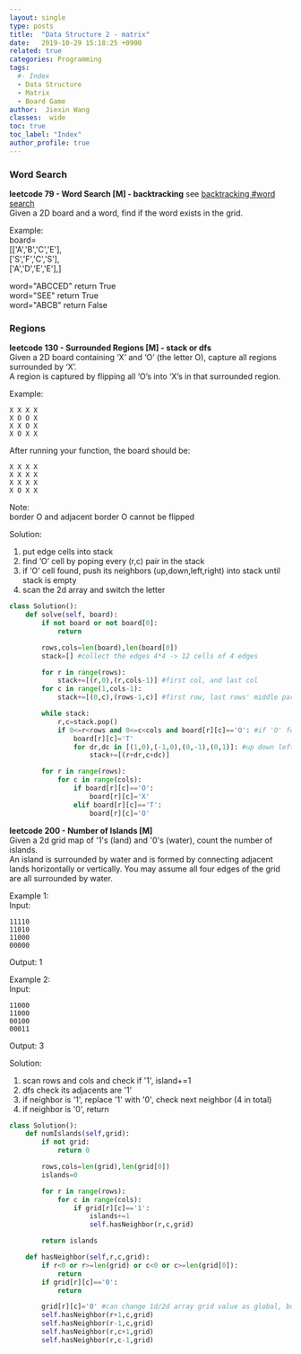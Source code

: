 ```yaml
---
layout: single
type: posts
title:  "Data Structure 2 - matrix"
date:   2019-10-29 15:18:25 +0900
related: true
categories: Programming
tags:
  #- Index
  - Data Structure
  - Matrix
  - Board Game
author:  Jiexin Wang
classes:  wide
toc: true
toc_label: "Index"
author_profile: true
---
```


### Word Search  

**leetcode 79 - Word Search [M] - backtracking** see [backtracking #word search](https://ha5ha6.github.io/judy_blog/programming/2019/11/13/algorithm-backtracking.html#word-search)  
Given a 2D board and a word, find if the word exists in the grid.  

Example:  
board=  
[['A','B','C','E'],  
['S','F','C','S'],  
['A','D','E','E'],]  

word="ABCCED" return True  
word="SEE" return True  
word="ABCB" return False  

### Regions  

**leetcode 130 - Surrounded Regions [M] - stack or dfs**  
Given a 2D board containing ‘X’ and ‘O’ (the letter O), capture all regions surrounded by ‘X’.  
A region is captured by flipping all ‘O’s into ‘X’s in that surrounded region.  

Example:  

    X X X X
    X O O X
    X X O X
    X O X X

After running your function, the board should be:  

    X X X X
    X X X X
    X X X X
    X O X X

Note:  
border O and adjacent border O cannot be flipped  

Solution:  

1. put edge cells into stack  
2. find ‘O’ cell by poping every (r,c) pair in the stack
3. if ‘O’ cell found, push its neighbors (up,down,left,right) into stack until stack is empty
4. scan the 2d array and switch the letter  

```python
class Solution():
    def solve(self, board):
        if not board or not board[0]:
            return

        rows,cols=len(board),len(board[0])
        stack=[] #collect the edges 4*4 -> 12 cells of 4 edges

        for r in range(rows):
            stack+=[(r,0),(r,cols-1)] #first col, and last col
        for c in range(1,cols-1):
            stack+=[(0,c),(rows-1,c)] #first row, last rows' middle part

        while stack:
            r,c=stack.pop()
            if 0<=r<rows and 0<=c<cols and board[r][c]=='O': #if 'O' found, put its neighbour into stack as well
                board[r][c]='T'
                for dr,dc in [(1,0),(-1,0),(0,-1),(0,1)]: #up down left right
                    stack+=[(r+dr,c+dc)]

        for r in range(rows):
            for c in range(cols):
                if board[r][c]=='O':
                    board[r][c]='X'
                elif board[r][c]=='T':
                    board[r][c]='O'              
```

**leetcode 200 - Number of Islands [M]**  
Given a 2d grid map of '1's (land) and '0's (water), count the number of islands.  
An island is surrounded by water and is formed by connecting adjacent lands horizontally or vertically. You may assume all four edges of the grid are all surrounded by water.  

Example 1:  
Input:  

    11110
    11010
    11000
    00000

Output: 1  

Example 2:  
Input:  

    11000
    11000
    00100
    00011

Output: 3

Solution:  
1. scan rows and cols and check if '1', island+=1  
2. dfs check its adjacents are '1'  
3. if neighbor is '1', replace '1' with '0', check next neighbor (4 in total)  
4. if neighbor is '0', return      

```python
class Solution():
    def numIslands(self,grid):
        if not grid:
            return 0

        rows,cols=len(grid),len(grid[0])
        islands=0

        for r in range(rows):
            for c in range(cols):
                if grid[r][c]=='1':
                    islands+=1
                    self.hasNeighbor(r,c,grid)

        return islands

    def hasNeighbor(self,r,c,grid):
        if r<0 or r>=len(grid) or c<0 or c>=len(grid[0]):
            return
        if grid[r][c]=='0':
            return

        grid[r][c]='0' #can change 1d/2d array grid value as global, but cannot change variable
        self.hasNeighbor(r+1,c,grid)
        self.hasNeighbor(r-1,c,grid)
        self.hasNeighbor(r,c+1,grid)
        self.hasNeighbor(r,c-1,grid)
```
